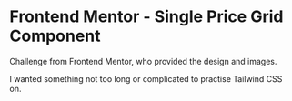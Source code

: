 # Frontend Mentor - Single Price Grid Component

Challenge from Frontend Mentor, who provided the design and images.

I wanted something not too long or complicated to practise Tailwind CSS on.
